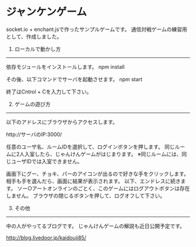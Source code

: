 ジャンケンゲーム
======
socket.io + enchant.jsで作ったサンプルゲームです。
通信対戦ゲームの練習用として、作成しました。


1. ローカルで動かし方
---------------------
依存モジュールをインストールします。
npm install

その後、以下コマンドでサーバを起動させます。
npm start

終了はCntrol + Cを入力して下さい。


2. ゲームの遊び方
-----------------
以下のアドレスにブラウザからアクセスします。

http://サーバのIP:3000/

任意のユーザ名、ルームIDを選択して、ログインボタンを押します。
同じルームに2人入室したら、じゃんけんゲームがはじまります。
※同じルームには、同じユーザIDでは入室できません。

画面下にグー、チョキ、パーのアイコンが出るので好きな手をクリックします。
相手も手を選んだら、画面に結果が表示されます。
以下、エンドレスに続きます。
ソー○アートオンラインのごとく、このゲームにはログアウトボタンは存在しません。
ブラウザの閉じるボタンを押して、ログオフして下さい。


3. その他
---------
中の人がやってるブログです。
じゃんけんゲームの解説も近日公開予定です。

http://blog.livedoor.jp/kaidouji85/
